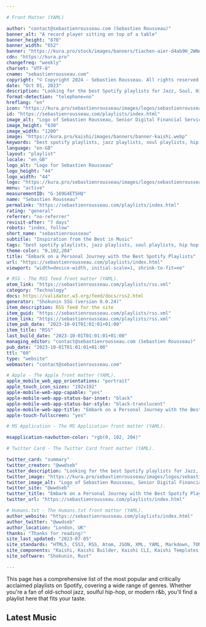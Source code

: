 ```yaml
---

# Front Matter (YAML)

author: "contact@sebastienrousseau.com (Sebastien Rousseau)"
banner_alt: "A record player sitting on top of a table"
banner_height: "870"
banner_width: "652"
banner: "https://kura.pro/stock/images/banners/tiachen-aier-d4ab9H_2WNA.webp"
cdn: "https://kura.pro"
changefreq: "weekly"
charset: "UTF-8"
cname: "sebastienrousseau.com"
copyright: "© Copyright 2024 - Sebastien Rousseau. All rights reserved."
date: "Oct 01, 2023"
description: "Looking for the best Spotify playlists for Jazz, Soul, Hip Hop, Rap, R&B, Neo Soul, House Music, Indie Rock, and Pop Music? Look no further!"
format-detection: "telephone=no"
hreflang: "en"
icon: "https://kura.pro/sebastienrousseau/images/logos/sebastienrousseau.svg"
id: "https://sebastienrousseau.com/playlists/index.html"
image_alt: "Logo of Sebastien Rousseau, Senior Digital Financial Services Consultant"
image_height: "630"
image_width: "1200"
image: "https://kura.pro/kaishi/images/banners/banner-kaishi.webp"
keywords: "best spotify playlists, jazz playlists, soul playlists, hip hop playlists, rap playlists, r&b playlists, neo soul playlists, house music playlists, indie rock playlists, pop music playlists"
language: "en-GB"
layout: "playlist"
locale: "en_GB"
logo_alt: "Logo for Sebastien Rousseau"
logo_height: "44"
logo_width: "44"
logo: "https://kura.pro/sebastienrousseau/images/logos/sebastienrousseau.webp"
menu: "active"
measurementID: "G-169G4ET5HQ"
name: "Sebastien Rousseau"
permalink: "https://sebastienrousseau.com/playlists/index.html"
rating: "general"
referrer: "no-referrer"
revisit-after: "7 days"
robots: "index, follow"
short_name: "sebastienrousseau"
subtitle: "Inspiration from the Best in Music"
tags: "best spotify playlists, jazz playlists, soul playlists, hip hop playlists, rap playlists, r&b playlists, neo soul playlists, house music playlists, indie rock playlists, pop music playlists"
theme-color: "0,102,204"
title: "Embark on a Personal Journey with the Best Spotify Playlists"
url: "https://sebastienrousseau.com/playlists/index.html"
viewport: "width=device-width, initial-scale=1, shrink-to-fit=no"

# RSS - The RSS feed front matter (YAML).
atom_link: "https://sebastienrousseau.com/playlists/rss.xml"
category: "Technology"
docs: https://validator.w3.org/feed/docs/rss2.html
generator: "Shokunin SSG (version 0.0.24)"
item_description: RSS feed for the site
item_guid: "https://sebastienrousseau.com/playlists/rss.xml"
item_link: "https://sebastienrousseau.com/playlists/rss.xml"
item_pub_date: "2023-10-01T01:01:01+01:00"
item_title: "RSS"
last_build_date: "2023-10-01T01:01:01+01:00"
managing_editor: "contact@sebastienrousseau.com (Sebastien Rousseau)"
pub_date: "2023-10-01T01:01:01+01:00"
ttl: "60"
type: "website"
webmaster: "contact@sebastienrousseau.com"

# Apple - The Apple front matter (YAML).
apple_mobile_web_app_orientations: "portrait"
apple_touch_icon_sizes: "192x192"
apple-mobile-web-app-capable: "yes"
apple-mobile-web-app-status-bar-inset: "black"
apple-mobile-web-app-status-bar-style: "black-translucent"
apple-mobile-web-app-title: "Embark on a Personal Journey with the Best Spotify Playlists"
apple-touch-fullscreen: "yes"

# MS Application - The MS Application front matter (YAML).

msapplication-navbutton-color: "rgb(0, 102, 204)"

# Twitter Card - The Twitter Card front matter (YAML).

twitter_card: "summary"
twitter_creator: "@wwdseb"
twitter_description: "Looking for the best Spotify playlists for Jazz, Soul, Hip Hop, Rap, R&B, Neo Soul, House Music, Indie Rock, and Pop Music? Look no further! "
twitter_image: "https://kura.pro/sebastienrousseau/images/logos/sebastienrousseau.webp"
twitter_image_alt: "Logo of Sebastien Rousseau, Senior Digital Financial Services Consultant"
twitter_site: "@wwdseb"
twitter_title: "Embark on a Personal Journey with the Best Spotify Playlists"
twitter_url: "https://sebastienrousseau.com/playlists/index.html"

# Humans.txt - The Humans.txt front matter (YAML).
author_website: "https://sebastienrousseau.com/playlists/index.html"
author_twitter: "@wwdseb"
author_location: "London, UK"
thanks: "Thanks for reading!"
site_last_updated: "2023-07-05"
site_standards: "HTML5, CSS3, RSS, Atom, JSON, XML, YAML, Markdown, TOML"
site_components: "Kaishi, Kaishi Builder, Kaishi CLI, Kaishi Templates, Kaishi Themes"
site_software: "Shokunin, Rust"

---
```


This page has a comprehensive list of the most popular and critically acclaimed playlists on Spotify, covering a wide range of genres. Whether you're a fan of old-school jazz, soulful hip-hop, or modern r&b, you'll find a playlist here that fits your taste.

## Latest Music
